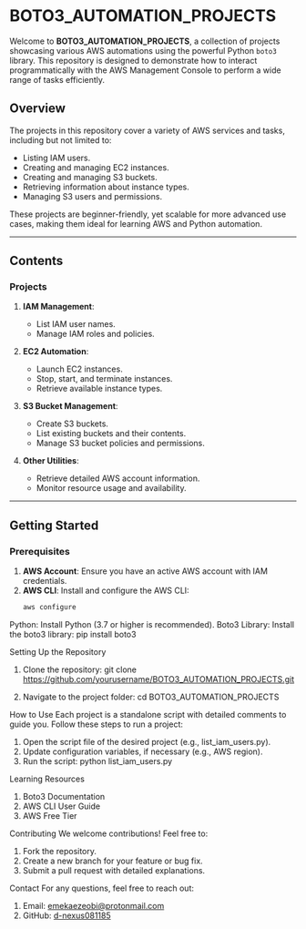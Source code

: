 # BOTO3_AUTOMATION_PROJECTS

Welcome to **BOTO3_AUTOMATION_PROJECTS**, a collection of projects showcasing various AWS automations using the powerful Python `boto3` library. This repository is designed to demonstrate how to interact programmatically with the AWS Management Console to perform a wide range of tasks efficiently.

## **Overview**
The projects in this repository cover a variety of AWS services and tasks, including but not limited to:
- Listing IAM users.
- Creating and managing EC2 instances.
- Creating and managing S3 buckets.
- Retrieving information about instance types.
- Managing S3 users and permissions.

These projects are beginner-friendly, yet scalable for more advanced use cases, making them ideal for learning AWS and Python automation.

---

## **Contents**
### **Projects**
1. **IAM Management**:
   - List IAM user names.
   - Manage IAM roles and policies.

2. **EC2 Automation**:
   - Launch EC2 instances.
   - Stop, start, and terminate instances.
   - Retrieve available instance types.

3. **S3 Bucket Management**:
   - Create S3 buckets.
   - List existing buckets and their contents.
   - Manage S3 bucket policies and permissions.

4. **Other Utilities**:
   - Retrieve detailed AWS account information.
   - Monitor resource usage and availability.

---

## **Getting Started**
### **Prerequisites**
1. **AWS Account**: Ensure you have an active AWS account with IAM credentials.
2. **AWS CLI**: Install and configure the AWS CLI:
   ```bash
   aws configure

Python: Install Python (3.7 or higher is recommended).
Boto3 Library: Install the boto3 library:
pip install boto3

Setting Up the Repository
1. Clone the repository:
git clone https://github.com/yourusername/BOTO3_AUTOMATION_PROJECTS.git


2. Navigate to the project folder:
cd BOTO3_AUTOMATION_PROJECTS


How to Use
Each project is a standalone script with detailed comments to guide you. Follow these steps to run a project:

1. Open the script file of the desired project (e.g., list_iam_users.py).
2. Update configuration variables, if necessary (e.g., AWS region).
3. Run the script:
python list_iam_users.py


Learning Resources
1. Boto3 Documentation
2. AWS CLI User Guide
3. AWS Free Tier

Contributing
We welcome contributions! Feel free to:

1. Fork the repository.
2. Create a new branch for your feature or bug fix.
3. Submit a pull request with detailed explanations.

Contact
For any questions, feel free to reach out:

1. Email: emekaezeobi@protonmail.com
2. GitHub: [d-nexus081185](https://github.com/d-nexus081185)
